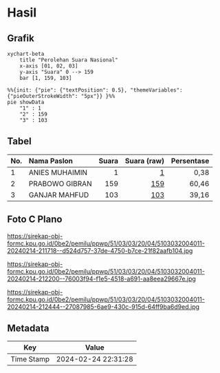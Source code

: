 # Hasil

## Grafik

```mermaid
xychart-beta
    title "Perolehan Suara Nasional"
    x-axis [01, 02, 03]
    y-axis "Suara" 0 --> 159
    bar [1, 159, 103]
```

```mermaid
%%{init: {"pie": {"textPosition": 0.5}, "themeVariables": {"pieOuterStrokeWidth": "5px"}} }%%
pie showData
    "1" : 1
    "2" : 159
    "3" : 103
```

## Tabel

| No. | Nama Paslon    | Suara | Suara (raw) | Persentase |
|:--- |:-------------- | -----:| -----------:| ----------:|
| 1   | ANIES MUHAIMIN | 1     | [1][p-1]    | 0,38       |
| 2   | PRABOWO GIBRAN | 159   | [159][p-2]  | 60,46      |
| 3   | GANJAR MAHFUD  | 103   | [103][p-3]  | 39,16      |


[p-1]: https://github.com/gigit-pemilu/pemilu-2024/blob/main/pilpres/hitung-suara/sub/51-bali/sub/03-badung/sub/03-abiansemal/sub/2004-jagapati/sub/011-tps/sub/paslon-1.txt
[p-2]: https://github.com/gigit-pemilu/pemilu-2024/blob/main/pilpres/hitung-suara/sub/51-bali/sub/03-badung/sub/03-abiansemal/sub/2004-jagapati/sub/011-tps/sub/paslon-2.txt
[p-3]: https://github.com/gigit-pemilu/pemilu-2024/blob/main/pilpres/hitung-suara/sub/51-bali/sub/03-badung/sub/03-abiansemal/sub/2004-jagapati/sub/011-tps/sub/paslon-3.txt

## Foto C Plano

https://sirekap-obj-formc.kpu.go.id/0be2/pemilu/ppwp/51/03/03/20/04/5103032004011-20240214-211718--d524d757-37de-4750-b7ce-21f82aafb104.jpg

https://sirekap-obj-formc.kpu.go.id/0be2/pemilu/ppwp/51/03/03/20/04/5103032004011-20240214-212200--76003f94-f1e5-4518-a691-aa8eea29667e.jpg

https://sirekap-obj-formc.kpu.go.id/0be2/pemilu/ppwp/51/03/03/20/04/5103032004011-20240214-212444--27087985-6ae9-430c-915d-64ff9ba6d9ed.jpg


## Metadata

| Key        | Value               |
| ---------- | ------------------- |
| Time Stamp | 2024-02-24 22:31:28 |



